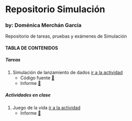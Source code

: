 # Repositorio Simulación
### by: Doménica Merchán García
Repositorio de tareas, pruebas y exámenes de Simulación 

#### TABLA DE CONTENIDOS

##### Tareas
1. Simulación de lanzamiento de dados [ir a la actividad](https://github.com/domerchan/Repositorio/tree/main/07-04%20Tarea%201%20(Dados))
    - Código fuente [📌](https://github.com/domerchan/Repositorio/blob/main/07-04%20Tarea%201%20(Dados)/tarea1.py)
    - Informe [📌](https://github.com/domerchan/Repositorio/blob/main/07-04%20Tarea%201%20(Dados)/Informe.pdf)

##### Actividades en clase
1. Juego de la vida [ir a la actividad](https://github.com/domerchan/Repositorio/tree/main/09-04%20Tarea%202%20(Juego%20de%20la%20vida))
    - Informe [📌](https://github.com/domerchan/Repositorio/blob/main/09-04%20Tarea%202%20(Juego%20de%20la%20vida)/Informe.pdf)
